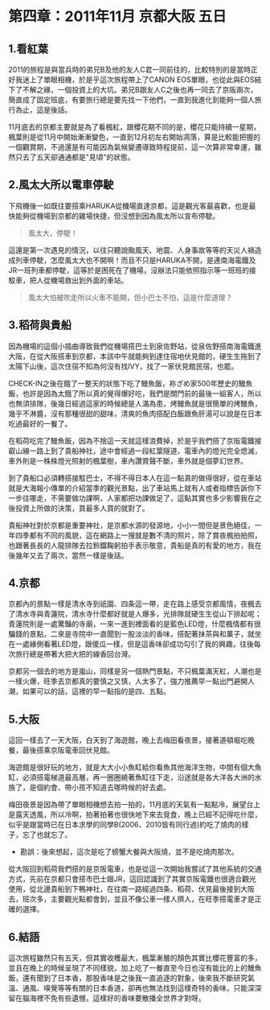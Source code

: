 # 第四章：2011年11月 京都大阪 五日

## 1.看紅葉
2011的旅程是與當兵時的弟兄B及他的友人C君一同前往的，比較特別的是當時正好我迷上了單眼相機，於是乎這次旅程帶上了CANON EOS單眼，也從此與EOS結下了不解之緣，一個投資上的大坑。弟兄B跟友人C之後也再一同去了京阪兩次，簡直成了固定班底，有要旅行總是要先找一下他們，一直到我進化到能夠一個人旅行為止，這是後話。

11月底去的京都主要就是為了看楓紅，跟櫻花期不同的是，櫻花只能持續一星期，楓葉則是從11月中開始漸漸變色，一直到12月初左右開始凋落，算是比較能把握的一個觀賞期，不過還是有可能因為氣候變遷導致時程提前，這一次算非常幸運，雖然只去了五天卻通通都是"見頃"的狀態。

## 2.風太大所以電車停駛
下飛機後一如既往要搭乘HARUKA從機場直達京都，這是觀光客最喜歡，也是最快能夠從機場到京都的雞場快捷，但沒想到因為風太所以宣布停駛。

> 風太大，停駛！

這還是第一次遇見的情況，以往只聽說颱風天、地震、人身事故等等的天災人禍造成列車停駛，怎麼風太大也不開啊！而且不只是HARUKA不開，是連南海電鐵及JR一班列車都停駛，這等於是困死在了機場，沒辦法只能依照指示等一班班的接駁車，把人從機場救出到外面的車站。

> 風太大怕被吹走所以火車不能開，但小巴士不怕，這是什麼道理？

## 3.稻荷與貴船
因為機場的這個小插曲導致我們從機場搭巴士到泉佐野站，從泉佐野搭南海電鐵進大阪，在從大阪搭車到京都，本該中午就能夠到達住宿地伏見館的，硬生生拖到了太陽下山後，這次住宿不知為何沒有找IVY，找了一家伏見館民宿，也罷。

CHECK-IN之後在餓了一整天的狀態下吃了鰻魚飯，祢ざめ家500年歷史的鰻魚飯，也許是因為太餓了所以真的覺得爆好吃，我們是關門前的最後一組客人，所以也無須排隊，後幾日經過這家的時候總是人滿為患，烤鰻魚就是很簡單的烤鰻魚，幾乎不淋醬，沒有那種很甜的甜味，清爽的魚肉搭配白飯跟魚肝湯可以說是在日本吃過最好的一餐了。

在稻荷吃完了鰻魚飯，因為不捨這一天就這樣浪費掉，於是乎我們搭了京阪電鐵接叡山線一路上到了貴船神社，途中會經過一段紅葉隧道，電車內的燈光完全熄滅，車外則是一株株燈光照射的楓葉樹，車內讚賞聲不斷，車外就是個夢幻世界。

到了貴船口必須轉搭接駁巴士，不得不得日本人在這一點真的做得很好，從在車站就是大海報小傳單的介紹當季的觀光景點，出了車站馬上就有人或者指標告訴你下一步往哪走，不需要做功課啊，人家都把功課做足了，這點其實也多少影響我在之後投資上所做的決策，買最多人買的就對了。

貴船神社對於京都是重要神社，是京都水源的發源地，小小一間但是景色絕佳，一年四季都有不同的風貌，這在網路上一搜就是數不清的照片，除了賞夜楓拍拍照，也跟著長長的人龍排隊去拉鈴鐺鞠躬拍手表示敬意，貴船是真的有愛的地方，我在後幾年又去了兩次，當然一樣是後話。

## 4.京都
京都內的景點一樣是清水寺到祇園、四条這一帶，走在路上感受京都風情，夜楓去了清水寺與青蓮院，清水寺什麼都好就是人爆多，光排隊就硬生生從山下排起呢；青蓮院則是一處驚豔的寺廟，一來一進到裡面看的是藍色LED燈，什麼楓情都有很騙錢的景點，二來是寺院中一直聞到一股淡淡的香味，搭配著抹茶與和菓子，就坐在一處緣側看著LED燈，跟傻瓜一樣，但是這香味卻成功勾引了我的興趣，往後每次旅行總是帶著大把大把的線香回台灣。

京都另一個去的地方是嵐山，同樣是另一個熱門景點，不只楓葉滿天紅，人潮也是一樣火爆，旺季去京都真的要慎之又慎，人太多了，強力推薦早一點出門避開人潮，如果可以的話，這裡的早一點指的是四、五點。

## 5.大阪
這回一樣去了一天大阪，白天到了海遊館，晚上去梅田看夜景，接著道頓堀吃晚餐，最後搭乘京阪電車回伏見館。

海遊館是很好玩的地方，就是大大小小魚缸給你看魚其他海洋生物，中間有個大魚缸，必須搭電梯道最高層，再一圈圈繞著魚缸往下走，沿途就是各大洋各大洲的水族了，是個約會、帶小孩不知道去哪時候的好去處。

梅田夜景是因為帶了單眼相機想去拍一拍的，11月底的天氣有一點點冷，展望台上是露天透風，所以冷啊，拍著拍著也很快地下來去覓食，晚上已經不記得吃什麼，似乎是跟當時已在日本求學的同學B(2006、2010皆有同行過)約吃了燒肉的樣子，忘了也就忘了。
* 勘誤：後來想起，這次是吃了螃蟹大餐與大阪燒，並不是吃燒肉那次。


從大阪回到稻荷我們搭的是京阪電車，也是從這一次開始我嘗試了其他系統的交通方式，先前在京都只會搭市巴士跟JR，這回認識到了其實京阪電鐵也很適合觀光使用，從北邊貴船到下鴨神社，在往南一路經過四条、稻荷、伏見最後接到大阪去，班次多，主要觀光點都會到，並且不像公車一樣人擠人，在旺季搭電車才是正確的選擇。

## 6.結語
這次旅程雖然只有五天，但其實收穫最大，楓葉漸層的顏色其實比櫻花豐富的多，並且在晚上的時候呈現了不同樣貌，加上吃了一餐直至今日也沒有能比的上的鰻魚飯，還有聞到了日本香，那股香味是之後我一直追逐的對象，後來我不斷研究氣溫、通風、嗅覺等等有關的日本香道，卻再也無法找到這樣奇特的香味，只能深深留在腦海裡不免有些遺憾，這樣好的香味要散播全世界才對呀。
